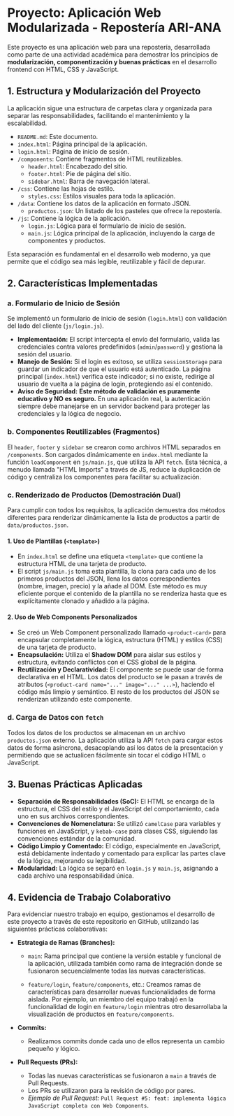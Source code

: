 # Proyecto: Aplicación Web Modularizada - Repostería ARI-ANA

Este proyecto es una aplicación web para una repostería, desarrollada como parte de una actividad académica para demostrar los principios de **modularización, componentización y buenas prácticas** en el desarrollo frontend con HTML, CSS y JavaScript.

## 1. Estructura y Modularización del Proyecto

La aplicación sigue una estructura de carpetas clara y organizada para separar las responsabilidades, facilitando el mantenimiento y la escalabilidad.

-   `README.md`: Este documento.
-   `index.html`: Página principal de la aplicación.
-   `login.html`: Página de inicio de sesión.
-   `/components`: Contiene fragmentos de HTML reutilizables.
    -   `header.html`: Encabezado del sitio.
    -   `footer.html`: Pie de página del sitio.
    -   `sidebar.html`: Barra de navegación lateral.
-   `/css`: Contiene las hojas de estilo.
    -   `styles.css`: Estilos visuales para toda la aplicación.
-   `/data`: Contiene los datos de la aplicación en formato JSON.
    -   `productos.json`: Un listado de los pasteles que ofrece la repostería.
-   `/js`: Contiene la lógica de la aplicación.
    -   `login.js`: Lógica para el formulario de inicio de sesión.
    -   `main.js`: Lógica principal de la aplicación, incluyendo la carga de componentes y productos.

Esta separación es fundamental en el desarrollo web moderno, ya que permite que el código sea más legible, reutilizable y fácil de depurar.

## 2. Características Implementadas

### a. Formulario de Inicio de Sesión
Se implementó un formulario de inicio de sesión (`login.html`) con validación del lado del cliente (`js/login.js`).

-   **Implementación:** El script intercepta el envío del formulario, valida las credenciales contra valores predefinidos (`admin`/`password`) y gestiona la sesión del usuario.
-   **Manejo de Sesión:** Si el login es exitoso, se utiliza `sessionStorage` para guardar un indicador de que el usuario está autenticado. La página principal (`index.html`) verifica este indicador; si no existe, redirige al usuario de vuelta a la página de login, protegiendo así el contenido.
-   **Aviso de Seguridad:** **Este método de validación es puramente educativo y NO es seguro.** En una aplicación real, la autenticación siempre debe manejarse en un servidor backend para proteger las credenciales y la lógica de negocio.

### b. Componentes Reutilizables (Fragmentos)
El `header`, `footer` y `sidebar` se crearon como archivos HTML separados en `/components`. Son cargados dinámicamente en `index.html` mediante la función `loadComponent` en `js/main.js`, que utiliza la API `fetch`. Esta técnica, a menudo llamada "HTML Imports" a través de JS, reduce la duplicación de código y centraliza los componentes para facilitar su actualización.

### c. Renderizado de Productos (Demostración Dual)
Para cumplir con todos los requisitos, la aplicación demuestra dos métodos diferentes para renderizar dinámicamente la lista de productos a partir de `data/productos.json`.

#### 1. Uso de Plantillas (`<template>`)
-   En `index.html` se define una etiqueta `<template>` que contiene la estructura HTML de una tarjeta de producto.
-   El script `js/main.js` toma esta plantilla, la clona para cada uno de los primeros productos del JSON, llena los datos correspondientes (nombre, imagen, precio) y la añade al DOM. Este método es muy eficiente porque el contenido de la plantilla no se renderiza hasta que es explícitamente clonado y añadido a la página.

#### 2. Uso de Web Components Personalizados
-   Se creó un Web Component personalizado llamado `<product-card>` para encapsular completamente la lógica, estructura (HTML) y estilos (CSS) de una tarjeta de producto.
-   **Encapsulación:** Utiliza el **Shadow DOM** para aislar sus estilos y estructura, evitando conflictos con el CSS global de la página.
-   **Reutilización y Declaratividad:** El componente se puede usar de forma declarativa en el HTML. Los datos del producto se le pasan a través de atributos (`<product-card name="..." image="..." ...>`), haciendo el código más limpio y semántico. El resto de los productos del JSON se renderizan utilizando este componente.

### d. Carga de Datos con `fetch`
Todos los datos de los productos se almacenan en un archivo `productos.json` externo. La aplicación utiliza la API `fetch` para cargar estos datos de forma asíncrona, desacoplando así los datos de la presentación y permitiendo que se actualicen fácilmente sin tocar el código HTML o JavaScript.

## 3. Buenas Prácticas Aplicadas

-   **Separación de Responsabilidades (SoC):** El HTML se encarga de la estructura, el CSS del estilo y el JavaScript del comportamiento, cada uno en sus archivos correspondientes.
-   **Convenciones de Nomenclatura:** Se utilizó `camelCase` para variables y funciones en JavaScript, y `kebab-case` para clases CSS, siguiendo las convenciones estándar de la comunidad.
-   **Código Limpio y Comentado:** El código, especialmente en JavaScript, está debidamente indentado y comentado para explicar las partes clave de la lógica, mejorando su legibilidad.
-   **Modularidad:** La lógica se separó en `login.js` y `main.js`, asignando a cada archivo una responsabilidad única.

## 4. Evidencia de Trabajo Colaborativo

Para evidenciar nuestro trabajo en equipo, gestionamos el desarrollo de este proyecto a través de este repositorio en GitHub, utilizando las siguientes prácticas colaborativas:

-   **Estrategia de Ramas (Branches):**

    -   `main`: Rama principal que contiene la versión estable y funcional de la aplicación, utilizada también como rama de integración donde se fusionaron secuencialmente todas las nuevas características.
    
    -   `feature/login`, `feature/components`, etc.: Creamos ramas de características para desarrollar nuevas funcionalidades de forma aislada. Por ejemplo, un miembro del equipo trabajó en la funcionalidad de login en `feature/login` mientras otro desarrollaba la visualización de productos en `feature/components`.

-   **Commits:**

    -   Realizamos commits donde cada uno de ellos representa un cambio pequeño y lógico.
    
-   **Pull Requests (PRs):**
    -   Todas las nuevas características se fusionaron a `main` a través de Pull Requests.
    -   Los PRs se utilizaron para la revisión de código por pares.
    -   *Ejemplo de Pull Request:* `Pull Request #5: feat: implementa lógica JavaScript completa con Web Components`.

